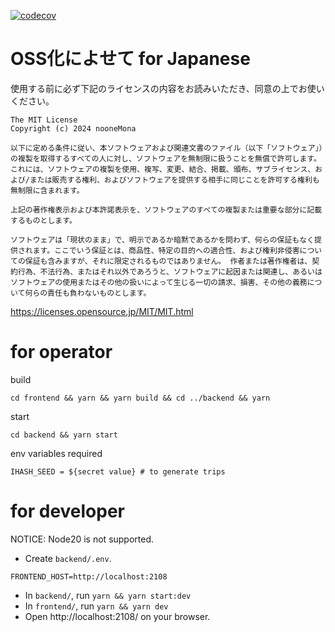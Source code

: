 [![codecov](https://codecov.io/gh/nooneMona/monachat-like/graph/badge.svg?token=nroaATT2RA)](https://codecov.io/gh/nooneMona/monachat-like)

# OSS化によせて for Japanese

使用する前に必ず下記のライセンスの内容をお読みいただき、同意の上でお使いください。

```
The MIT License
Copyright (c) 2024 nooneMona

以下に定める条件に従い、本ソフトウェアおよび関連文書のファイル（以下「ソフトウェア」）の複製を取得するすべての人に対し、ソフトウェアを無制限に扱うことを無償で許可します。これには、ソフトウェアの複製を使用、複写、変更、結合、掲載、頒布、サブライセンス、および/または販売する権利、およびソフトウェアを提供する相手に同じことを許可する権利も無制限に含まれます。

上記の著作権表示および本許諾表示を、ソフトウェアのすべての複製または重要な部分に記載するものとします。

ソフトウェアは「現状のまま」で、明示であるか暗黙であるかを問わず、何らの保証もなく提供されます。ここでいう保証とは、商品性、特定の目的への適合性、および権利非侵害についての保証も含みますが、それに限定されるものではありません。 作者または著作権者は、契約行為、不法行為、またはそれ以外であろうと、ソフトウェアに起因または関連し、あるいはソフトウェアの使用またはその他の扱いによって生じる一切の請求、損害、その他の義務について何らの責任も負わないものとします。
```
https://licenses.opensource.jp/MIT/MIT.html

# for operator

build
```
cd frontend && yarn && yarn build && cd ../backend && yarn
```

start
```
cd backend && yarn start
```

env variables required
```
IHASH_SEED = ${secret value} # to generate trips
```


# for developer

NOTICE: Node20 is not supported.

- Create `backend/.env`.
```backend/.env
FRONTEND_HOST=http://localhost:2108
```

- In `backend/`, run `yarn && yarn start:dev`
- In `frontend/`, run `yarn && yarn dev`
- Open http://localhost:2108/ on your browser.
